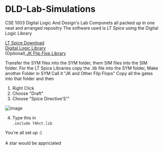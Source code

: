 # DLD-Lab-Simulations

CSE 1003 Digital Logic And Design's Lab Componets all packed up in one neat and arranged repositry
The software used is LT Spice using the Digital Logic Library

[LT Spice Download](https://www.analog.com/en/design-center/design-tools-and-calculators/ltspice-simulator.html)<br>
[Digital Logic Library](https://drive.google.com/drive/folders/1sz5DaakTJUfrwqgXImVOU6ZvJRxnmWbq?usp=sharing)<br>
(Optional)[ JK Flip Flop Library](https://drive.google.com/drive/folders/1AxNvEukkD_Not2DCSYs-KEuSgUy-gkGr?usp=sharing)

Transfer the SYM files into the SYM folder, them SIM files into the SIM folder.
For the LT Spice Libraries copy the .lib file into the SYM folder,
Make another Folder in SYM Call it "JK and Other Flip Flops"
Copy all the gates into that folder and then
1. Right Click
2. Choose "Draft"
3. Choose "Spice Directive'S'"

![image](https://user-images.githubusercontent.com/64661719/122266928-f48c2000-cef7-11eb-9f9b-05321bb618af.png)

4. Type this in <br>
`.include 74hct.lib`

You're all set up :)<br><br>
A star would be appriciated
